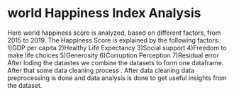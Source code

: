 # world Happiness Index Analysis
Here world happiness score is analyzed, based on different factors, from 2015 to 2019.
The Happiness Score is explained by the following factors:
  1)GDP per capita
  2)Healthy Life Expectancy
  3)Social support
  4)Freedom to make life choices
  5)Generosity
  6)Corruption Perception
  7)Residual error
After loding the datastes we combine the datasets to form one dataframe. After that some data cleaning process .
After data cleaning data preprocessing is done and data analysis is done to get useful insights from the dataset.

